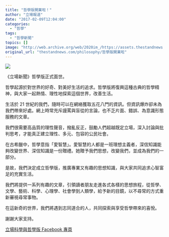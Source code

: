 ```yaml
---
title: "哲學版開業啦！"
author: "立場報道"
date: "2017-02-09T12:04:00"
categories:
  - "哲學"
tags:
  - "哲學新聞"
topics: []
image: "http://web.archive.org/web/2020im_/https://assets.thestandnews.com/media/photos/philo-24_cN0k3.png"
original_url: "thestandnews.com/philosophy/哲學版開業啦"
---
```

![](http://web.archive.org/web/2020im_/https://assets.thestandnews.com/media/photos/philo-24_cN0k3.png)

《立場新聞》哲學版正式面世。

哲學起源於對世界的好奇、對美好生活的追求。哲學版將復興這種古典的哲學精神，與大家一起熱情、理性地探索這個世界，改善生活。

生活於 21 世紀的我們，隨時可以在網絡獲取五花八門的資訊。但資訊爆炸卻未為我們帶來好處。網上時常充斥謾罵與盲從的言論，也不乏片面、錯誤、為意識形態服務的文章。

我們很需要高品質的理性聲音，撥亂反正，鼓勵人們超越既定立場，深入討論與批判思考，才能真正建立理性、多元、包容的公民社會。

在古希臘中，哲學意指「愛智慧」。愛智慧的人都是一班理想主義者，深信知識能夠改變世界、深信知識是一份贈禮。她贈予我們思想，改變我們，並成為我們的一部分。

是故，我們決定成立哲學版，推廣專業又有趣的思想知識，與大家共同追求心智富足的充實生活。

我們將提供一系列有趣的文章，引領讀者朋友走進各式各樣的思想旅程，從哲學、文學、藝術、科學、心理學、社會學到人類學，給予新的目鏡，以不尋常的方式重新審視尋常事物。

在這新奇的世界，我們將遇到志同道合的人，共同探索與享受哲學帶來的喜悅。

謝謝大家支持。

[立場科學與哲學版 Facebook 專頁](http://web.archive.org/web/20211229132559/https://www.facebook.com/%E7%AB%8B%E5%A0%B4%E7%A7%91%E5%93%B2-Third-Culture-at-Stand-News-266288590457713/)